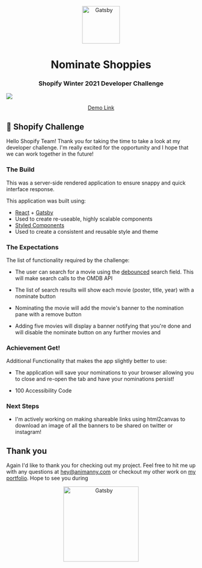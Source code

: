 <p align="center">
  <a href="https://www.gatsbyjs.com">
    <img alt="Gatsby" src="https://nominateshoppies.netlify.app/static/shoppiesLogo-26fe5c2e7c20d15cb32d7b34600b08d3.png" width="100" />
  </a>
</p>
<h1 align="center">
  Nominate Shoppies
</h1>
<h3 align="center">
  Shopify Winter 2021 Developer Challenge
</h3>
<a href="https://nominateshoppies.netlify.app/">
<img align="center" src="https://user-images.githubusercontent.com/14436239/92436343-70d82280-f172-11ea-8140-c3629abe31d7.png"></img>
</a>
<a href="https://nominateshoppies.netlify.app/"><p align="center">Demo Link</p></a>

## 🚀 Shopify Challenge
Hello Shopify Team! Thank you for taking the time to take a look at my developer challenge. I'm really excited for the opportunity and I hope that we can work together in the future!

### The Build
This was a server-side rendered application to ensure snappy and quick interface response. 

This application was built using:
- [React](https://reactjs.org/) + [Gatsby](https://www.gatsbyjs.com/)
 - Used to create re-useable, highly scalable components
- [Styled Components](https://styled-components.com/)
 - Used to create a consistent and reusable style and theme

### The Expectations

The list of functionality required by the challenge:

- The user can search for a movie using the [debounced](https://github.com/Animanny/Shoppies/blob/master/src/pages/index.js#L239) search field. This will make search calls to the OMDB API

- The list of search results will show each movie (poster, title, year) with a nominate button

- Nominating the movie will add the movie's banner to the nomination pane with a remove button

- Adding five movies will display a banner notifying that you're done and will disable the nominate button on any further movies and 

### Achievement Get!

Additional Functionality that makes the app slightly better to use:
- The application will save your nominations to your browser allowing you to close and re-open the tab and have your nominations persist!

- 100 Accessibility Code


### Next Steps

- I'm actively working on making shareable links using html2canvas to download an image of all the banners to be shared on twitter or instagram!

## Thank you

Again I'd like to thank you for checking out my project. Feel free to hit me up with any questions at [hey@animanny.com](mailto:hey@animanny.com) or checkout my other work on [my portfolio](http://animanny.com/). Hope to see you during

<p align="center">
    <img alt="Gatsby" src="https://upload.wikimedia.org/wikipedia/en/e/ed/The-internship-poster.jpg" width="200" /></p>
